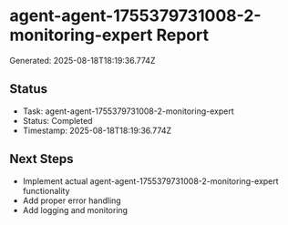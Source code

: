 # agent-agent-1755379731008-2-monitoring-expert Report

Generated: 2025-08-18T18:19:36.774Z

## Status
- Task: agent-agent-1755379731008-2-monitoring-expert
- Status: Completed
- Timestamp: 2025-08-18T18:19:36.774Z

## Next Steps
- Implement actual agent-agent-1755379731008-2-monitoring-expert functionality
- Add proper error handling
- Add logging and monitoring
